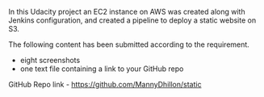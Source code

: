 In this Udacity project an EC2 instance on AWS was created along with Jenkins configuration, and created a pipeline to deploy a static website on S3.

The following content has been submitted according to the requirement.
- eight screenshots
- one text file containing a link to your GitHub repo

GitHub Repo link - https://github.com/MannyDhillon/static
